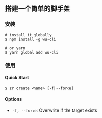 ## 搭建一个简单的脚手架

### 安装

```shell
# install it globally
$ npm install -g wu-cli

# or yarn
$ yarn global add wu-cli
```

### 使用 

#### Quick Start 

```shell
$ zr create <name> [-f|--force]
```

#### Options

- `-f, --force`: Overwrite if the target exists